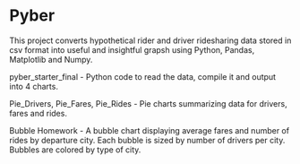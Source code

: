 # Pyber

This project converts hypothetical rider and driver ridesharing data stored in csv format into useful and insightful grapsh using Python, Pandas, Matplotlib and Numpy.


pyber_starter_final - Python code to read the data, compile it and output into 4 charts.

Pie_Drivers, Pie_Fares, Pie_Rides - Pie charts summarizing data for drivers, fares and rides.

Bubble Homework - A bubble chart displaying average fares and number of rides by departure city.  Each bubble is sized by number of drivers per city.  Bubbles are colored by type of city.
